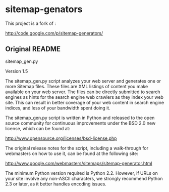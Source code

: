 # sitemap-genators

This project is a fork of :

  http://code.google.com/p/sitemap-generators/

## Original README

sitemap_gen.py

Version 1.5

The sitemap_gen.py script analyzes your web server and generates one or more
Sitemap files.  These files are XML listings of content you make available on
your web server.  The files can be directly submitted to search engines as
hints for the search engine web crawlers as they index your web site.  This
can result in better coverage of your web content in search engine indices,
and less of your bandwidth spent doing it.
  
The sitemap_gen.py script is written in Python and released to the open
source community for continuous improvements under the BSD 2.0 new license,
which can be found at:

  http://www.opensource.org/licenses/bsd-license.php

The original release notes for the script, including a walk-through for
webmasters on how to use it, can be found at the following site:

  http://www.google.com/webmasters/sitemaps/sitemap-generator.html

The minimum Python version required is Python 2.2.  However, if URLs on
your site involve any non-ASCII characters, we strongly recommend
Python 2.3 or later, as it better handles encoding issues.
